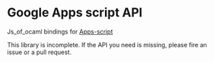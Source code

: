 # Google Apps script API

Js_of_ocaml bindings for [Apps-script](https://developers.google.com/apps-script/)

This library is incomplete.
If the API you need is missing, please fire an issue or a pull request.
